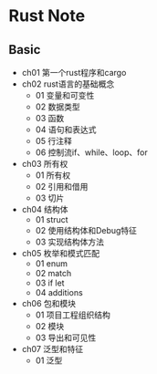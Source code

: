 # Rust Note

## Basic

- ch01 第一个rust程序和cargo
- ch02 rust语言的基础概念
  - 01 变量和可变性
  - 02 数据类型
  - 03 函数
  - 04 语句和表达式
  - 05 行注释
  - 06 控制流if、while、loop、for
- ch03 所有权
  - 01 所有权
  - 02 引用和借用
  - 03 切片
- ch04 结构体
  - 01 struct
  - 02 使用结构体和Debug特征
  - 03 实现结构体方法
- ch05 枚举和模式匹配
  - 01 enum
  - 02 match
  - 03 if let
  - 04 additions
- ch06 包和模块
  - 01 项目工程组织结构
  - 02 模块
  - 03 导出和可见性
- ch07 泛型和特征
  - 01 泛型
